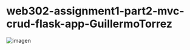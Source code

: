 # web302-assignment1-part2-mvc-crud-flask-app-GuillermoTorrez

![imagen](https://user-images.githubusercontent.com/66857623/158084102-53302c62-784f-47b1-a15b-99d0703c7ffc.png)
